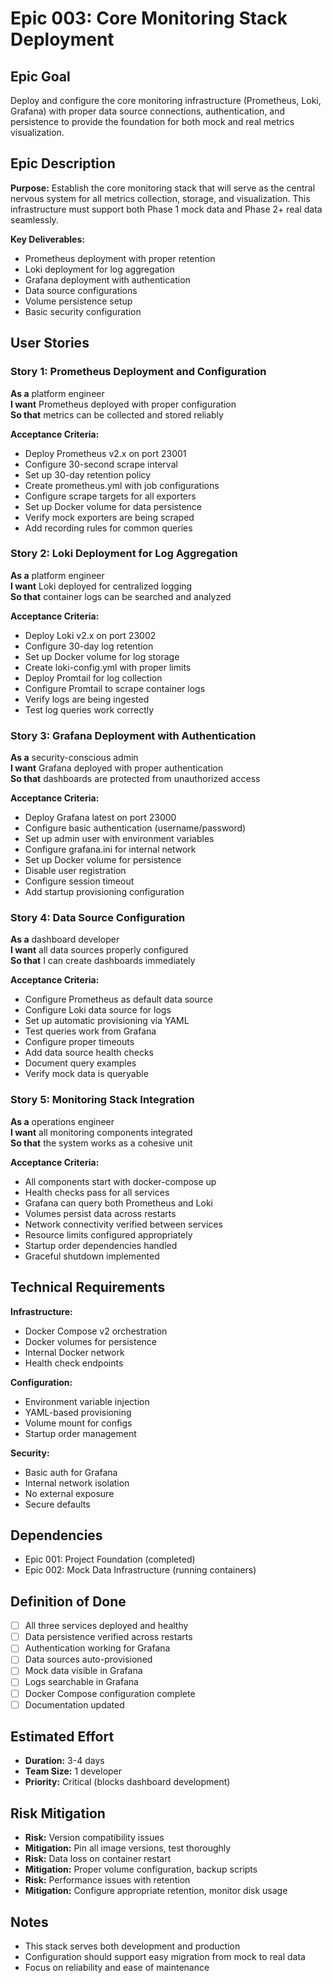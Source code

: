 # Epic 003: Core Monitoring Stack Deployment

## Epic Goal
Deploy and configure the core monitoring infrastructure (Prometheus, Loki, Grafana) with proper data source connections, authentication, and persistence to provide the foundation for both mock and real metrics visualization.

## Epic Description

**Purpose:**
Establish the core monitoring stack that will serve as the central nervous system for all metrics collection, storage, and visualization. This infrastructure must support both Phase 1 mock data and Phase 2+ real data seamlessly.

**Key Deliverables:**
- Prometheus deployment with proper retention
- Loki deployment for log aggregation
- Grafana deployment with authentication
- Data source configurations
- Volume persistence setup
- Basic security configuration

## User Stories

### Story 1: Prometheus Deployment and Configuration
**As a** platform engineer  
**I want** Prometheus deployed with proper configuration  
**So that** metrics can be collected and stored reliably

**Acceptance Criteria:**
- Deploy Prometheus v2.x on port 23001
- Configure 30-second scrape interval
- Set up 30-day retention policy
- Create prometheus.yml with job configurations
- Configure scrape targets for all exporters
- Set up Docker volume for data persistence
- Verify mock exporters are being scraped
- Add recording rules for common queries

### Story 2: Loki Deployment for Log Aggregation
**As a** platform engineer  
**I want** Loki deployed for centralized logging  
**So that** container logs can be searched and analyzed

**Acceptance Criteria:**
- Deploy Loki v2.x on port 23002
- Configure 30-day log retention
- Set up Docker volume for log storage
- Create loki-config.yml with proper limits
- Deploy Promtail for log collection
- Configure Promtail to scrape container logs
- Verify logs are being ingested
- Test log queries work correctly

### Story 3: Grafana Deployment with Authentication
**As a** security-conscious admin  
**I want** Grafana deployed with proper authentication  
**So that** dashboards are protected from unauthorized access

**Acceptance Criteria:**
- Deploy Grafana latest on port 23000
- Configure basic authentication (username/password)
- Set up admin user with environment variables
- Configure grafana.ini for internal network
- Set up Docker volume for persistence
- Disable user registration
- Configure session timeout
- Add startup provisioning configuration

### Story 4: Data Source Configuration
**As a** dashboard developer  
**I want** all data sources properly configured  
**So that** I can create dashboards immediately

**Acceptance Criteria:**
- Configure Prometheus as default data source
- Configure Loki data source for logs
- Set up automatic provisioning via YAML
- Test queries work from Grafana
- Configure proper timeouts
- Add data source health checks
- Document query examples
- Verify mock data is queryable

### Story 5: Monitoring Stack Integration
**As a** operations engineer  
**I want** all monitoring components integrated  
**So that** the system works as a cohesive unit

**Acceptance Criteria:**
- All components start with docker-compose up
- Health checks pass for all services
- Grafana can query both Prometheus and Loki
- Volumes persist data across restarts
- Network connectivity verified between services
- Resource limits configured appropriately
- Startup order dependencies handled
- Graceful shutdown implemented

## Technical Requirements

**Infrastructure:**
- Docker Compose v2 orchestration
- Docker volumes for persistence
- Internal Docker network
- Health check endpoints

**Configuration:**
- Environment variable injection
- YAML-based provisioning
- Volume mount for configs
- Startup order management

**Security:**
- Basic auth for Grafana
- Internal network isolation
- No external exposure
- Secure defaults

## Dependencies
- Epic 001: Project Foundation (completed)
- Epic 002: Mock Data Infrastructure (running containers)

## Definition of Done
- [ ] All three services deployed and healthy
- [ ] Data persistence verified across restarts
- [ ] Authentication working for Grafana
- [ ] Data sources auto-provisioned
- [ ] Mock data visible in Grafana
- [ ] Logs searchable in Grafana
- [ ] Docker Compose configuration complete
- [ ] Documentation updated

## Estimated Effort
- **Duration:** 3-4 days
- **Team Size:** 1 developer
- **Priority:** Critical (blocks dashboard development)

## Risk Mitigation
- **Risk:** Version compatibility issues
- **Mitigation:** Pin all image versions, test thoroughly
- **Risk:** Data loss on container restart
- **Mitigation:** Proper volume configuration, backup scripts
- **Risk:** Performance issues with retention
- **Mitigation:** Configure appropriate retention, monitor disk usage

## Notes
- This stack serves both development and production
- Configuration should support easy migration from mock to real data
- Focus on reliability and ease of maintenance